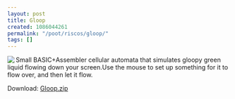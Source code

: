 ```yaml
---
layout: post
title: Gloop
created: 1086044261
permalink: "/poot/riscos/gloop/"
tags: []
---
```

<img src="/themes/anjackson.net/sw/Gloop.gif" border="0" align="left" />Small BASIC+Assembler cellular automata that simulates gloopy green liquid flowing down your screen.Use the mouse to set up something for it to flow over, and then let it flow.


Download: <a href="/page/files/Gloop.zip">Gloop.zip</a>
